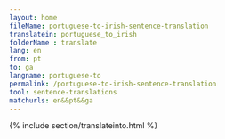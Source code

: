 ```yaml
---
layout: home
fileName: portuguese-to-irish-sentence-translation
translatein: portuguese_to_irish
folderName : translate
lang: en
from: pt
to: ga
langname: portuguese-to
permalink: /portuguese-to-irish-sentence-translation
tool: sentence-translations
matchurls: en&&pt&&ga
---
```

{% include section/translateinto.html %}
